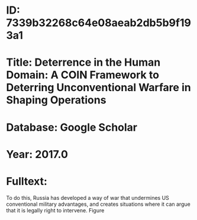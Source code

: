 # ID: 7339b32268c64e08aeab2db5b9f193a1
# Title: Deterrence in the Human Domain: A COIN Framework to Deterring Unconventional Warfare in Shaping Operations
# Database: Google Scholar
# Year: 2017.0
# Fulltext:
To do this, Russia has developed a way of war that undermines US conventional military advantages, and creates situations where it can argue that it is legally right to intervene.
Figure